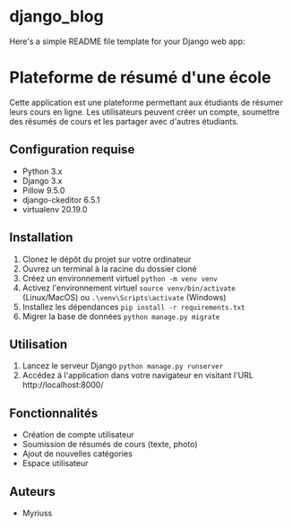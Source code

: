 # django_blog
Here's a simple README file template for your Django web app:

# Plateforme de résumé d'une école

Cette application est une plateforme permettant aux étudiants de résumer leurs cours en ligne. Les utilisateurs peuvent créer un compte, soumettre des résumés de cours et les partager avec d'autres étudiants.

## Configuration requise

- Python 3.x
- Django 3.x
- Pillow 9.5.0
- django-ckeditor 6.5.1
- virtualenv 20.19.0

## Installation

1. Clonez le dépôt du projet sur votre ordinateur
2. Ouvrez un terminal à la racine du dossier cloné
3. Créez un environnement virtuel `python -m venv venv`
4. Activez l'environnement virtuel `source venv/bin/activate` (Linux/MacOS) ou `.\venv\Scripts\activate` (Windows)
5. Installez les dépendances `pip install -r requirements.txt`
6. Migrer la base de données `python manage.py migrate`

## Utilisation

1. Lancez le serveur Django `python manage.py runserver`
2. Accédez à l'application dans votre navigateur en visitant l'URL http://localhost:8000/

## Fonctionnalités

- Création de compte utilisateur
- Soumission de résumés de cours (texte, photo)
- Ajout de nouvelles catégories
- Espace utilisateur


## Auteurs

- Myriuss 
